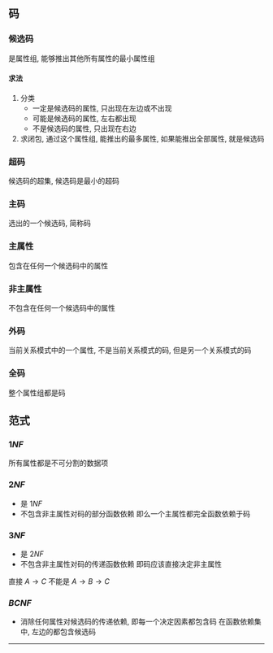 ## 码

### 候选码

是属性组, 能够推出其他所有属性的最小属性组

#### 求法

1. 分类
   + 一定是候选码的属性, 只出现在左边或不出现
   + 可能是候选码的属性, 左右都出现
   + 不是候选码的属性, 只出现在右边
2. 求闭包, 通过这个属性组, 能推出的最多属性, 如果能推出全部属性, 就是候选码

### 超码

候选码的超集, 候选码是最小的超码

### 主码

选出的一个候选码, 简称码

### 主属性

包含在任何一个候选码中的属性

### 非主属性

不包含在任何一个候选码中的属性

### 外码

当前关系模式中的一个属性, 不是当前关系模式的码, 但是另一个关系模式的码

### 全码

整个属性组都是码

## 范式

### $1NF$ 

所有属性都是不可分割的数据项

### $2NF$

+ 是 $1NF$
+ 不包含非主属性对码的部分函数依赖
  即么一个主属性都完全函数依赖于码

### $3NF$

+ 是 $2NF$
+ 不包含非主属性对码的传递函数依赖
  即码应该直接决定非主属性

直接 $A\to C$ 不能是 $A\to B\to C$

### $BCNF$

+ 消除任何属性对候选码的传递依赖, 即每一个决定因素都包含码
  在函数依赖集中, 左边的都包含候选码

---


